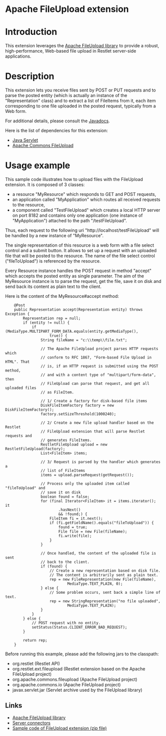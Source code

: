 Apache FileUpload extension
===========================

Introduction
============

This extension leverages the [Apache FileUpload
library](http://web.archive.org/web/20111014100528/http://commons.apache.org/fileupload/)
to provide a robust, high-performance, Web-based file upload in Restlet
server-side applications.

Description
===========

This extension lets you receive files sent by POST or PUT requests and
to parse the posted entity (which is actually an instance of the
"Representation" class) and to extract a list of FileItems from it, each
item corresponding to one file uploaded in the posted request, typically
from a Web form.

For additional details, please consult the
[Javadocs](http://web.archive.org/web/20111014100528/http://www.restlet.org/documentation/2.1/jse/ext/org/restlet/ext/fileupload/package-summary.html).

Here is the list of dependencies for this extension:

-   [Java
    Servlet](http://web.archive.org/web/20111014100528/http://java.sun.com/products/servlet/)
-   [Apache Commons
    FileUpload](http://web.archive.org/web/20111014100528/http://jakarta.apache.org/commons/fileupload/)

Usage example
=============

This sample code illustrates how to upload files with the FileUpload
extension. It is composed of 3 classes:

-   a resource "MyResource" which responds to GET and POST requests,
-   an application called "MyApplication" which routes all received
    requests to the resource,
-   a component called "TestFileUpload" which creates a local HTTP
    server on port 8182 and contains only one application (one instance
    of "MyApplication") attached to the path "/testFileUpload".

Thus, each request to the following uri
"http://localhost/testFileUpload" will be handled by a new instance of
"MyResource".

The single representation of this resource is a web form with a file
select control and a submit button. It allows to set up a request with
an uploaded file that will be posted to the resource. The name of the
file select control ("fileToUpload") is referenced by the resource.

Every Resource instance handles the POST request in method "accept"
which accepts the posted entity as single parameter. The aim of the
MyResource instance is to parse the request, get the file, save it on
disk and send back its content as plain text to the client.

Here is the content of the MyResource\#accept method:

~~~~ {.brush: .java}
    @Post
    public Representation accept(Representation entity) throws Exception {
        Representation rep = null;
        if (entity != null) {
            if (MediaType.MULTIPART_FORM_DATA.equals(entity.getMediaType(),
                    true)) {
                String fileName = "c:\\temp\\file.txt";

                // The Apache FileUpload project parses HTTP requests which
                // conform to RFC 1867, "Form-based File Upload in HTML". That
                // is, if an HTTP request is submitted using the POST method,
                // and with a content type of "multipart/form-data", then
                // FileUpload can parse that request, and get all uploaded files
                // as FileItem.

                // 1/ Create a factory for disk-based file items
                DiskFileItemFactory factory = new DiskFileItemFactory();
                factory.setSizeThreshold(1000240);

                // 2/ Create a new file upload handler based on the Restlet
                // FileUpload extension that will parse Restlet requests and
                // generates FileItems.
                RestletFileUpload upload = new RestletFileUpload(factory);
                List<FileItem> items;

                // 3/ Request is parsed by the handler which generates a
                // list of FileItems
                items = upload.parseRequest(getRequest());

                // Process only the uploaded item called "fileToUpload" and
                // save it on disk
                boolean found = false;
                for (final Iterator<FileItem> it = items.iterator(); it
                        .hasNext()
                        && !found;) {
                    FileItem fi = it.next();
                    if (fi.getFieldName().equals("fileToUpload")) {
                        found = true;
                        File file = new File(fileName);
                        fi.write(file);
                    }
                }

                // Once handled, the content of the uploaded file is sent
                // back to the client.
                if (found) {
                    // Create a new representation based on disk file.
                    // The content is arbitrarily sent as plain text.
                    rep = new FileRepresentation(new File(fileName),
                            MediaType.TEXT_PLAIN, 0);
                } else {
                    // Some problem occurs, sent back a simple line of text.
                    rep = new StringRepresentation("no file uploaded",
                            MediaType.TEXT_PLAIN);
                }
            }
        } else {
            // POST request with no entity.
            setStatus(Status.CLIENT_ERROR_BAD_REQUEST);
        }

        return rep;
    }
~~~~

Before running this example, please add the following jars to the
classpath:

-   org.restlet (Restlet API)
-   org.restlet.ext.fileupload (Restlet extension based on the Apache
    FileUpload project)
-   org.apache.commons.fileupload (Apache FileUpload project)
-   org.apache.commons.io (Apache FileUpload project)
-   javax.servlet.jar (Servlet archive used by the FileUpload library)

Links
-----

-   [Apache FileUpload
    library](http://web.archive.org/web/20111014100528/http://commons.apache.org/fileupload/)
-   [Server
    connectors](http://web.archive.org/web/20111014100528/http://wiki.restlet.org/docs_2.1/38-restlet.html)
-   [Sample code of FileUpload extension (zip
    file)](http://web.archive.org/web/20111014100528/http://wiki.restlet.org/docs_2.1/42-restlet.html "Usage example of FileUpload extension")

